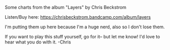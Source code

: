 Some charts from the album "Layers" by Chris Beckstrom

Listen/Buy here:
https://chrisbeckstrom.bandcamp.com/album/layers

I'm putting them up here because I'm a huge nerd, also so I don't lose them.

If you want to play this stuff yourself, go for it– but let me know! I'd love to hear what you do with it.
-Chris
